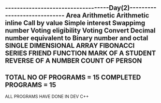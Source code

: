-----------------------------------Day(2)-----------------------------
Area
Arithmetic
Arithmetic inline
Call by value
Simple interest
Swappimg number
Voting eligibility
Voting
Convert Decimal number equivalent to Binary number and octal 
SINGLE DIMENSIONAL ARRAY
FIBONACCI SERIES
FRIEND FUNCTION
MARK OF A STUDENT
REVERSE OF A NUMBER
COUNT OF PERSON
-----------------------------------------------------------------------
TOTAL NO OF PROGRAMS = 15
COMPLETED PROGRAMS = 15
-----------------------------------------------------------------------
ALL PROGRAMS HAVE DONE IN DEV C++
